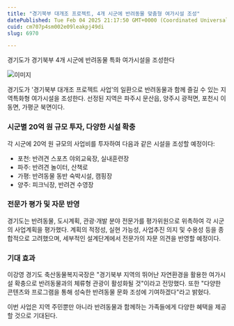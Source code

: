 ```yaml
---
title: "경기북부 대개조 프로젝트, 4개 시군에 반려동물 맞춤형 여가시설 조성"
datePublished: Tue Feb 04 2025 21:17:50 GMT+0000 (Coordinated Universal Time)
cuid: cm707p4sm002e09leakpj49di
slug: 6970

---
```



경기도가 경기북부 4개 시군에 반려동물 특화 여가시설을 조성한다

![이미지](https://cdn.hashnode.com/res/hashnode/image/upload/v1739262014068/1a8ce6a4-568e-478a-a14a-d50c49b7e2a9.jpeg)

경기도가 '경기북부 대개조 프로젝트 사업'의 일환으로 반려동물과 함께 즐길 수 있는 지역특화형 여가시설을 조성한다. 선정된 지역은 파주시 문산읍, 양주시 광적면, 포천시 이동면, 가평군 북면이다.

### 시군별 20억 원 규모 투자, 다양한 시설 확충

각 시군에 20억 원 규모의 사업비를 투자하여 다음과 같은 시설을 조성할 예정이다:

- 포천: 반려견 스포츠 야외교육장, 실내훈련장
- 파주: 반려견 놀이터, 산책로
- 가평: 반려동물 동반 숙박시설, 캠핑장
- 양주: 피크닉장, 반려견 수영장

### 전문가 평가 및 자문 반영

경기도는 반려동물, 도시계획, 관광·개발 분야 전문가를 평가위원으로 위촉하여 각 시군의 사업계획을 평가했다. 계획의 적정성, 실현 가능성, 사업추진 의지 및 수용성 등을 종합적으로 고려했으며, 세부적인 설계단계에서 전문가의 자문 의견을 반영할 예정이다.

### 기대 효과

이강영 경기도 축산동물복지국장은 "경기북부 지역의 뛰어난 자연환경을 활용한 여가시설 확충으로 반려동물과의 체류형 관광이 활성화될 것"이라고 전망했다. 또한 "다양한 콘텐츠와 프로그램을 통해 성숙한 반려동물 문화 조성에 기여하겠다"라고 밝혔다.

이번 사업은 지역 주민뿐만 아니라 반려동물과 함께하는 가족들에게 다양한 혜택을 제공할 것으로 기대된다.